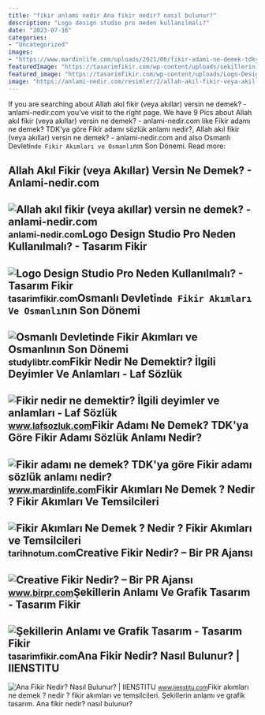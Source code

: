 ```yaml
---
title: "fikir anlami nedir Ana fikir nedir? nasıl bulunur?"
description: "Logo design studio pro neden kullanılmalı?"
date: "2023-07-16"
categories:
- "Uncategorized"
images:
- "https://www.mardinlife.com/uploads/2021/06/fikir-adami-ne-demek-tdkya-gore-fikir-adami-sozluk-anlami-nedir-62351.jpg?234234.234234"
featuredImage: "https://tasarimfikir.com/wp-content/uploads/sekillerin-anlami-nedir-min-768x366.jpg"
featured_image: "https://tasarimfikir.com/wp-content/uploads/Logo-Design-Studio-Pro-nedir-min.jpg"
image: "https://anlami-nedir.com/resimler/2/allah-akil-fikir-veya-akillar-versin.jpg"
---
```


If you are searching about Allah akıl fikir (veya akıllar) versin ne demek? - anlami-nedir.com you've visit to the right page. We have 9 Pics about Allah akıl fikir (veya akıllar) versin ne demek? - anlami-nedir.com like Fikir adamı ne demek? TDK'ya göre Fikir adamı sözlük anlamı nedir?, Allah akıl fikir (veya akıllar) versin ne demek? - anlami-nedir.com and also Osmanlı Devleti`nde Fikir Akımları ve Osmanlı`nın Son Dönemi. Read more:

Allah Akıl Fikir (veya Akıllar) Versin Ne Demek? - Anlami-nedir.com
-------------------------------------------------------------------

 ![Allah akıl fikir (veya akıllar) versin ne demek? - anlami-nedir.com](https://anlami-nedir.com/resimler/2/allah-akil-fikir-veya-akillar-versin.jpg) <small>anlami-nedir.com</small>Logo Design Studio Pro Neden Kullanılmalı? - Tasarım Fikir
----------------------------------------------------------

 ![Logo Design Studio Pro Neden Kullanılmalı? - Tasarım Fikir](https://tasarimfikir.com/wp-content/uploads/Logo-Design-Studio-Pro-nedir-min.jpg) <small>tasarimfikir.com</small>Osmanlı Devleti`nde Fikir Akımları Ve Osmanlı`nın Son Dönemi
------------------------------------------------------------

 ![Osmanlı Devleti`nde Fikir Akımları ve Osmanlı`nın Son Dönemi](https://s1.studylibtr.com/store/data/000872767_1-c26625ac63a7defcfc94a8b0ffabdccb-768x994.png) <small>studylibtr.com</small>Fikir Nedir Ne Demektir? İlgili Deyimler Ve Anlamları - Laf Sözlük
------------------------------------------------------------------

 ![Fikir nedir ne demektir? İlgili deyimler ve anlamları - Laf Sözlük](http://4.bp.blogspot.com/-A_F6TYoyTXs/UL_IgDlDeYI/AAAAAAAALk4/-tEX-VXGIBE/s1600/fikir_dusunce.jpg) <small>www.lafsozluk.com</small>Fikir Adamı Ne Demek? TDK'ya Göre Fikir Adamı Sözlük Anlamı Nedir?
------------------------------------------------------------------

 ![Fikir adamı ne demek? TDK'ya göre Fikir adamı sözlük anlamı nedir?](https://www.mardinlife.com/uploads/2021/06/fikir-adami-ne-demek-tdkya-gore-fikir-adami-sozluk-anlami-nedir-62351.jpg?234234.234234) <small>www.mardinlife.com</small>Fikir Akımları Ne Demek ? Nedir ? Fikir Akımları Ve Temsilcileri
----------------------------------------------------------------

 ![Fikir Akımları Ne Demek ? Nedir ? Fikir Akımları ve Temsilcileri](https://tarihnotum.com/wp-content/uploads/2023/01/bir-grup-jon-turk-lideri.webp) <small>tarihnotum.com</small>Creative Fikir Nedir? – Bir PR Ajansı
-------------------------------------

 ![Creative Fikir Nedir? – Bir PR Ajansı](https://www.birpr.com/wp-content/uploads/2018/01/creative-birpr.jpg) <small>www.birpr.com</small>Şekillerin Anlamı Ve Grafik Tasarım - Tasarım Fikir
---------------------------------------------------

 ![Şekillerin Anlamı ve Grafik Tasarım - Tasarım Fikir](https://tasarimfikir.com/wp-content/uploads/sekillerin-anlami-nedir-min-768x366.jpg) <small>tasarimfikir.com</small>Ana Fikir Nedir? Nasıl Bulunur? | IIENSTITU
-------------------------------------------

 ![Ana Fikir Nedir? Nasıl Bulunur? | IIENSTITU](https://www.datocms-assets.com/64859/1660043670-ana-fikir-nedir-nasil-bulunur.png?q=70&auto=format&w=1280&fit=max&iptc=allow) <small>www.iienstitu.com</small>Fikir akımları ne demek ? nedir ? fikir akımları ve temsilcileri. Şekillerin anlamı ve grafik tasarım. Ana fikir nedir? nasıl bulunur?
